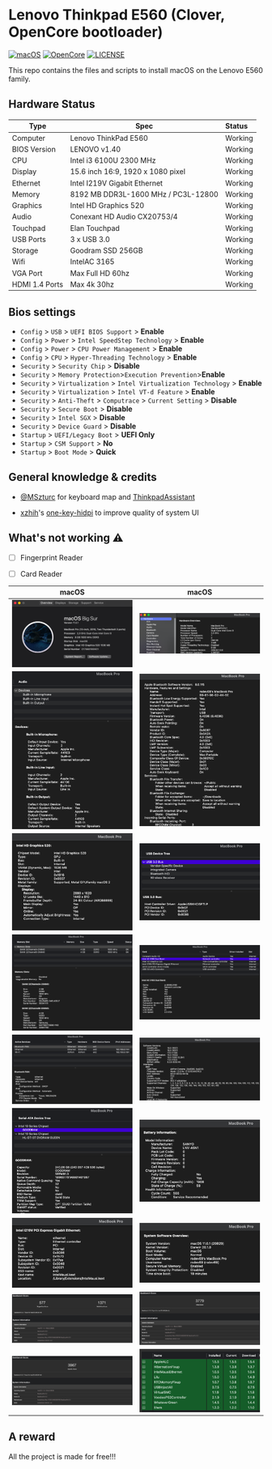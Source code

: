 # Lenovo Thinkpad E560 (Clover, OpenCore bootloader)

[![macOS](https://img.shields.io/badge/macOS-Big%20Sur-blue)](https://developer.apple.com/documentation/macos-release-notes)
[![OpenCore](https://img.shields.io/badge/OpenCore-0.6.5-green)](https://github.com/acidanthera/OpenCorePkg)
[![LICENSE](https://img.shields.io/badge/license-MIT-purple)](/LICENSE)

This repo contains the files and scripts to install macOS on the Lenovo E560 family. 

## Hardware Status

Type | Spec | Status 
---------|---------|:----------
Computer		| Lenovo ThinkPad E560   | Working | 
BIOS Version	| LENOVO v1.40 | Working | |
CPU				| Intel i3 6100U 2300 MHz | Working | 
Display		    | 15.6 inch 16:9, 1920 x 1080 pixel | Working |
Ethernet		| Intel I219V Gigabit Ethernet | Working |
Memory		    | 8192 MB DDR3L-1600 MHz / PC3L-12800 | Working | 
Graphics		| Intel HD Graphics 520 | Working | 
Audio			| Conexant HD Audio CX20753/4 | Working |
Touchpad		| Elan Touchpad | Working | 
USB Ports		| 3 x USB 3.0 | Working | 
Storage		    | Goodram SSD 256GB | Working | 
Wifi		    | IntelAC 3165 | Working | 
VGA Port		| Max Full HD 60hz | Working | 
HDMI 1.4 Ports	| Max 4k 30hz | Working | 

## Bios settings

* `Config` > `USB` > `UEFI BIOS Support` > **Enable**
* `Config` > `Power` > `Intel SpeedStep Technology` > **Enable**
* `Config` > `Power` > `CPU Power Management` > **Enable**
* `Config` > `CPU` > `Hyper-Threading Technology` > **Enable**
* `Security` > `Security Chip` > **Disable**
* `Security` > `Memory Protection`>`Execution Prevention`>**Enable**
* `Security` > `Virtualization` > `Intel Virtualization Technology` > **Enable**
* `Security` > `Virtualization` > `Intel VT-d Feature` > **Enable**
* `Security` > `Anti-Theft` > `Computrace` > `Current Setting` > **Disable**
* `Security` > `Secure Boot` > **Disable**
* `Security` > `Intel SGX` > **Disable**
* `Security` > `Device Guard` > **Disable**
* `Startup` > `UEFI/Legacy Boot` > **UEFI Only**
* `Startup` > `CSM Support` > **No**
* `Startup` > `Boot Mode` > **Quick**

## General knowledge & credits

* [@MSzturc](https://github.com/MSzturc) for keyboard map and [ThinkpadAssistant](https://github.com/MSzturc/ThinkpadAssistant)

* [xzhih](https://github.com/xzhih)'s [one-key-hidpi](https://github.com/xzhih/one-key-hidpi) to improve quality of system UI

## What's not working ⚠️

- [ ] Fingerprint Reader

- [ ] Card Reader

macOS  |macOS
:-------------------------:|:-------------------------:
![E560](screenshot/1.png)  |  ![E560](screenshot/2.png)
![E560](screenshot/3.png)  |  ![E560](screenshot/4.png)
![E560](screenshot/5.png)  |  ![E560](screenshot/6.png)
![E560](screenshot/7.png)  |  ![E560](screenshot/8.png)
![E560](screenshot/9.png)  |  ![E560](screenshot/10.png)
![E560](screenshot/11.png)  | ![E560](screenshot/12.png) 
![E560](screenshot/13.png)  | ![E560](screenshot/14.png) 
![E560](screenshot/15.png)  | ![E560](screenshot/16.png) 
![E560](screenshot/17.png)  | ![E560](screenshot/18.png) 

## A reward 
All the project is made for free!!!